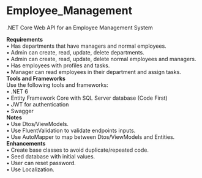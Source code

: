 # Employee_Management
.NET Core Web API for an Employee Management System

**Requirements**<br>
• Has departments that have managers and normal employees.<br>
• Admin can create, read, update, delete departments.<br>
• Admin can create, read, update, delete normal employees and managers.<br>
• Has employees with profiles and tasks.<br>
• Manager can read employees in their department and assign tasks.<br>
**Tools and Frameworks**<br>
Use the following tools and frameworks:<br>
• .NET 6<br>
• Entity Framework Core with SQL Server database (Code First)<br>
• JWT for authentication<br>
• Swagger<br>
**Notes**<br>
• Use Dtos/ViewModels.<br>
• Use FluentValidation to validate endpoints inputs.<br>
• Use AutoMapper to map between Dtos/ViewModels and Entities.<br>
**Enhancements**<br>
• Create base classes to avoid duplicate/repeated code.<br>
• Seed database with initial values.<br>
• User can reset password.<br>
• Use Localization.

